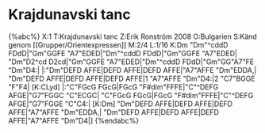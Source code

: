 # Krajdunavski tanc

{%abc%}
X:1
T:Krajdunavski tanc
Z:Erik Ronström 2008
O:Bulgarien
S:Känd genom [[Grupper/Orientexpressen]]
M:2/4
L:1/16
K:Dm
"Dm"^cddD FDdD|"Gm"GGFE "A7"EDED|"Dm"^cddD FDdD|"Gm"GGFE "A7"EDED|
"Dm"D2^cd D2cd|"Gm"GGFE "A7"EDED|"Dm"^cddD FDdD|"Gm"GG"A7"FE "Dm"D4:|
|:"Dm"DEFD AFFE|DEFD AFFE|DEFD AFFE|"A7"AFFE "Dm"EDDA,|
"Dm"DEFD AFFE|DEFD AFFE|DEFD AFFE|1 "A7"AFFE "Dm"D4:|2 "C7"BGGE "F"F4|
[K:CLyd]
|:"C"FGcG FGcG|FGcG "F#dim"FFFE|"C"^DEFG AFGE|"G7"FGGC "C"ECGC|
"C"FGcG FGcG|FGcG "F#dim"FFFE|"C"^DEFG AFGE|"G7"FGGE "C"C4:|
[K:Dm]
"Dm"DEFD AFFE|DEFD AFFE|DEFD AFFE|"A7"AFFE "Dm"EDDA,|
"Dm"DEFD AFFE|DEFD AFFE|DEFD AFFE|"A7"AFFE "Dm"D4|]
{%endabc%}

